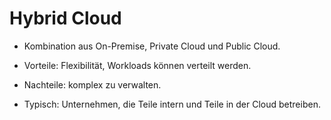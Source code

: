 # Hybrid Cloud

- Kombination aus On-Premise, Private Cloud und Public Cloud.

- Vorteile: Flexibilität, Workloads können verteilt werden.

- Nachteile: komplex zu verwalten.

- Typisch: Unternehmen, die Teile intern und Teile in der Cloud betreiben.
